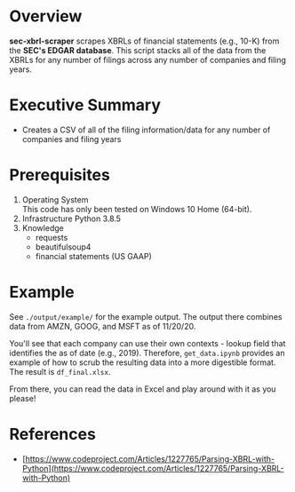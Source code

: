 # Overview

**sec-xbrl-scraper** scrapes XBRLs of financial statements (e.g., 10-K) from the **SEC's EDGAR database**. This script stacks all of the data from the XBRLs for any number of filings across any number of companies and filing years.

# Executive Summary

* Creates a CSV of all of the filing information/data for any number of companies and filing years 

# Prerequisites

1. Operating System\
   This code has only been tested on Windows 10 Home (64-bit).
2. Infrastructure
   Python 3.8.5
3. Knowledge
   - requests
   - beautifulsoup4
   - financial statements (US GAAP)

# Example

See `./output/example/` for the example output. The output there combines data from AMZN, GOOG, and MSFT as of 11/20/20.

You'll see that each company can use their own contexts - lookup field that identifies the as of date (e.g., 2019). Therefore, `get_data.ipynb` provides an example of how to scrub the resulting data into a more digestible format. The result is `df_final.xlsx`.

From there, you can read the data in Excel and play around with it as you please!

# References

* [https://www.codeproject.com/Articles/1227765/Parsing-XBRL-with-Python](https://www.codeproject.com/Articles/1227765/Parsing-XBRL-with-Python)